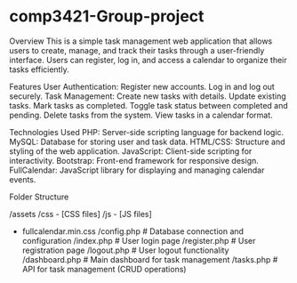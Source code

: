 # comp3421-Group-project
Overview
This is a simple task management web application that allows users to create, manage, and track their tasks through a user-friendly interface. Users can register, log in, and access a calendar to organize their tasks efficiently.

Features
User Authentication:
Register new accounts.
Log in and log out securely.
Task Management:
Create new tasks with details.
Update existing tasks.
Mark tasks as completed.
Toggle task status between completed and pending.
Delete tasks from the system.
View tasks in a calendar format.

Technologies Used
PHP: Server-side scripting language for backend logic.
MySQL: Database for storing user and task data.
HTML/CSS: Structure and styling of the web application.
JavaScript: Client-side scripting for interactivity.
Bootstrap: Front-end framework for responsive design.
FullCalendar: JavaScript library for displaying and managing calendar events.

Folder Structure

/assets
    /css
    - [CSS files]
  /js
    - [JS files]
   - fullcalendar.min.css
/config.php           # Database connection and configuration
/index.php            # User login page
/register.php         # User registration page
/logout.php           # User logout functionality
/dashboard.php        # Main dashboard for task management
/tasks.php            # API for task management (CRUD operations)
